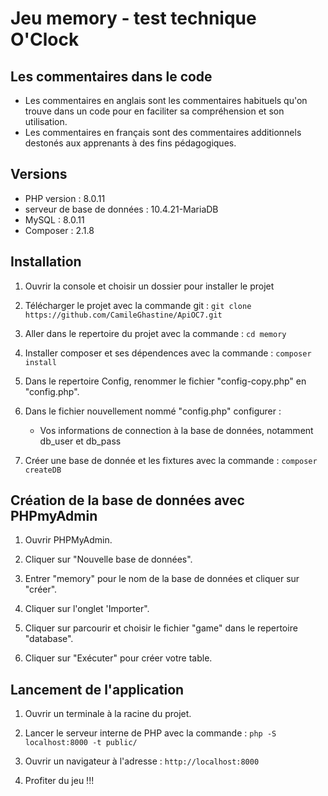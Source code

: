 # Jeu memory - test technique O'Clock

## Les commentaires dans le code
- Les commentaires en anglais sont les commentaires habituels qu'on trouve dans un code pour en faciliter sa compréhension et son utilisation.
- Les commentaires en français sont des commentaires additionnels destonés aux apprenants à des fins pédagogiques. 

## Versions
- PHP version : 8.0.11
- serveur de base de données : 10.4.21-MariaDB
- MySQL : 8.0.11 
- Composer : 2.1.8

## Installation

1) Ouvrir la console et choisir un dossier pour installer le projet

2) Télécharger le projet avec la commande git :
`git clone https://github.com/CamileGhastine/ApiOC7.git`

3) Aller dans le repertoire du projet avec la commande :
`cd memory`

4) Installer composer et ses dépendences avec la commande :
`composer install`

5) Dans le repertoire Config, renommer le fichier "config-copy.php" en "config.php".

6) Dans le fichier nouvellement nommé "config.php" configurer : 
	- Vos informations de connection à la base de données, notamment db_user et db_pass

7) Créer une base de donnée et les fixtures avec la commande :
`composer createDB`

## Création de la base de données avec PHPmyAdmin

1) Ouvrir PHPMyAdmin.

2) Cliquer sur "Nouvelle base de données".

3) Entrer "memory" pour le nom de la base de données et cliquer sur "créer".

4) Cliquer sur l'onglet 'Importer".

5) Cliquer sur parcourir et choisir le fichier "game" dans le repertoire "database".

6) Cliquer sur "Exécuter" pour créer votre table.

## Lancement de l'application

1) Ouvrir un terminale à la racine du projet.

2) Lancer le serveur interne de PHP avec la commande :
`php -S localhost:8000 -t public/`

3) Ouvrir un navigateur à l'adresse :
`http://localhost:8000`

4) Profiter du jeu !!!